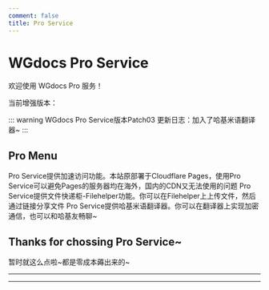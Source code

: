 ```yaml
---
comment: false
title: Pro Service
---
```

# WGdocs Pro Service

欢迎使用 WGdocs Pro 服务！

当前增强版本：

::: warning WGdocs Pro Service版本Patch03
更新日志：加入了哈基米语翻译器~
:::

## Pro Menu

<NCard title="🚀 加速访问与镜像站点" link="/pro/speed">
Pro Service提供加速访问功能。本站原部署于Cloudflare Pages，使用Pro Service可以避免Pages的服务器均在海外，国内的CDN又无法使用的问题
</NCard>

<NCard title="📦 文件快递柜" link="/pro/filehelper">
Pro Service提供文件快递柜-Filehelper功能。你可以在Filehelper上上传文件，然后通过链接分享文件
</NCard>

<NCard title="🔤 哈基米语翻译器" link="/pro/hajimi">
Pro Service提供哈基米语翻译器。你可以在翻译器上实现加密通信，也可以和哈基友畅聊~
</NCard>


## Thanks for chossing Pro Service~
暂时就这么点啦~都是零成本薅出来的~

---

<ImageSlider
  :auto="true"
  :time="3000"
  :images="[
    { id: 1, text: '小红-ZH1', link: '/pictures/eggy/eggy-hong-ZH1.jpg' },
    { id: 2, text: '小黑-ZH1', link: '/pictures/eggy/eggy-hei-ZH1.jpg' },
    { id: 3, text: '小黄-ZH1', link: '/pictures/eggy/eggy-huang-ZH1.jpg' },
    { id: 4, text: '六小只-ZH1', link: '/pictures/eggy/eggy-all-ZH1.jpg' },
  ]"
  ltext="整活集"
  rtext="（已笑死）"
  lcolor="MediumVioletRed"
  rcolor="white"
/>

---

<ImageSlider
  :auto="true"
  :time="3000"
  :images="[
    { id: 1, text: '小蓝-ZH1', link: '/pictures/eggy/eggy-lan-ZH1.jpg' },
    { id: 2, text: '小粉-ZH1', link: '/pictures/eggy/eggy-fen-ZH1.jpg' },
    { id: 3, text: '蓝粉-ZH1', link: '/pictures/eggy/eggy-LF-ZH1.jpg' },
    { id: 4, text: '小绿-ZH1', link: '/pictures/eggy/eggy-lv-ZH1.jpg' },
  ]"
  ltext="我算是知道"
  rtext="小红书有好东西"
  lcolor="MediumVioletRed"
  rcolor="orange"
/>